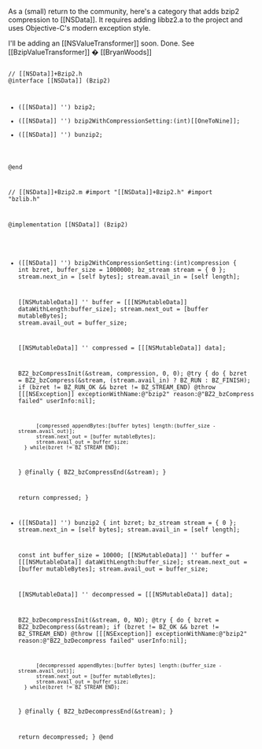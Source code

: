 As a (small) return to the community, here's a category that adds bzip2 compression to [[NSData]]. It requires adding libbz2.a to the project and uses Objective-C's modern exception style.

I'll be adding an [[NSValueTransformer]] soon. Done. See [[BzipValueTransformer]] � [[BryanWoods]]

<code>
// [[NSData]]+Bzip2.h
@interface [[NSData]] (Bzip2)

- ([[NSData]] '') bzip2;
- ([[NSData]] '') bzip2WithCompressionSetting:(int)[[OneToNine]];
- ([[NSData]] '') bunzip2;

@end


// [[NSData]]+Bzip2.m
#import "[[NSData]]+Bzip2.h"
#import "bzlib.h"

@implementation [[NSData]] (Bzip2)

- ([[NSData]] '') bzip2WithCompressionSetting:(int)compression
{
	int bzret, buffer_size = 1000000;
	bz_stream stream = { 0 };
	stream.next_in = [self bytes];
	stream.avail_in = [self length];
	
	[[NSMutableData]] '' buffer = [[[NSMutableData]] dataWithLength:buffer_size];
	stream.next_out = [buffer mutableBytes];
	stream.avail_out = buffer_size;
	
	[[NSMutableData]] '' compressed = [[[NSMutableData]] data];
	
	BZ2_bzCompressInit(&stream, compression, 0, 0);
	@try {
		do {
			bzret = BZ2_bzCompress(&stream, (stream.avail_in) ? BZ_RUN : BZ_FINISH);
			if (bzret != BZ_RUN_OK && bzret != BZ_STREAM_END)
				@throw [[[NSException]] exceptionWithName:@"bzip2" reason:@"BZ2_bzCompress failed" userInfo:nil];

			[compressed appendBytes:[buffer bytes] length:(buffer_size - stream.avail_out)];
			stream.next_out = [buffer mutableBytes];
			stream.avail_out = buffer_size;
		} while(bzret != BZ_STREAM_END);
	}
	@finally {
		BZ2_bzCompressEnd(&stream);
	}
	
	return compressed;
}

- ([[NSData]] '') bunzip2
{
	int bzret;
	bz_stream stream = { 0 };
	stream.next_in = [self bytes];
	stream.avail_in = [self length];
	
	const int buffer_size = 10000;
	[[NSMutableData]] '' buffer = [[[NSMutableData]] dataWithLength:buffer_size];
	stream.next_out = [buffer mutableBytes];
	stream.avail_out = buffer_size;
	
	[[NSMutableData]] '' decompressed = [[[NSMutableData]] data];
	
	BZ2_bzDecompressInit(&stream, 0, NO);
	@try {
		do {
			bzret = BZ2_bzDecompress(&stream);
			if (bzret != BZ_OK && bzret != BZ_STREAM_END)
				@throw [[[NSException]] exceptionWithName:@"bzip2" reason:@"BZ2_bzDecompress failed" userInfo:nil];

			[decompressed appendBytes:[buffer bytes] length:(buffer_size - stream.avail_out)];
			stream.next_out = [buffer mutableBytes];
			stream.avail_out = buffer_size;
		} while(bzret != BZ_STREAM_END);
	}
	@finally {
		BZ2_bzDecompressEnd(&stream);
	}
	
	return decompressed;
}
@end
</code>